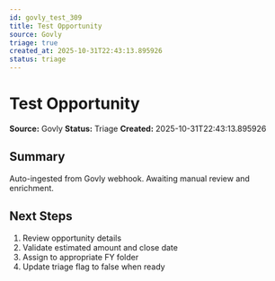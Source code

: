 ```yaml
---
id: govly_test_309
title: Test Opportunity
source: Govly
triage: true
created_at: 2025-10-31T22:43:13.895926
status: triage
---
```


# Test Opportunity

**Source:** Govly
**Status:** Triage
**Created:** 2025-10-31T22:43:13.895926

## Summary

Auto-ingested from Govly webhook. Awaiting manual review and enrichment.

## Next Steps

1. Review opportunity details
2. Validate estimated amount and close date
3. Assign to appropriate FY folder
4. Update triage flag to false when ready

